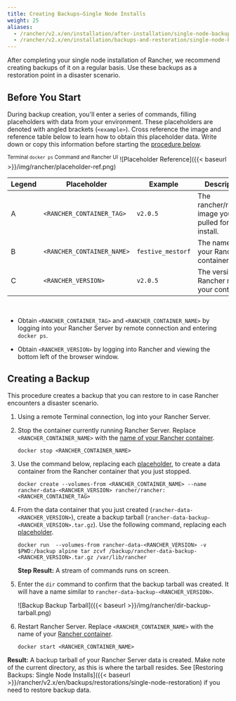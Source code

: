 ```yaml
---
title: Creating Backups—Single Node Installs
weight: 25
aliases:
  - /rancher/v2.x/en/installation/after-installation/single-node-backup-and-restoration/
  - /rancher/v2.x/en/installation/backups-and-restoration/single-node-backup-and-restoration/
---
```


After completing your single node installation of Rancher, we recommend creating backups of it on a regular basis. Use these backups as a restoration point in a disaster scenario.

## Before You Start

During backup creation, you'll enter a series of commands, filling placeholders with data from your environment. These placeholders are denoted with angled brackets (`<example>`). Cross reference the image and reference table below to learn how to obtain this placeholder data. Write down or copy this information before starting the [procedure below](#creating-a-backup).

<sup>Terminal `docker ps` Command and Rancher UI</sup>
![Placeholder Reference]({{< baseurl >}}/img/rancher/placeholder-ref.png)

| Legend | Placeholder                | Example                    | Description |
| ------ | -------------------------- | -------------------------- | ----------------- | 
| A      | `<RANCHER_CONTAINER_TAG>`  | `v2.0.5`                   | The rancher/rancher image you pulled for install.|
| B      | `<RANCHER_CONTAINER_NAME>` | `festive_mestorf`          | The name of your Rancher container.|
| C      | `<RANCHER_VERSION>`        | `v2.0.5`                   | The version of Rancher run in your container. |
<br/>

- Obtain `<RANCHER_CONTAINER_TAG>` and `<RANCHER_CONTAINER_NAME>` by logging into your Rancher Server by remote connection and entering `docker ps`.

- Obtain `<RANCHER_VERSION>` by logging into Rancher and viewing the bottom left of the browser window.


## Creating a Backup

This procedure creates a backup that you can restore to in case Rancher encounters a disaster scenario.


1. Using a remote Terminal connection, log into your Rancher Server.

1. Stop the container currently running Rancher Server. Replace `<RANCHER_CONTAINER_NAME>` with the [name of your Rancher container](#before-you-start).

    ```
    docker stop <RANCHER_CONTAINER_NAME>
    ```
1. <a id="backup"></a>Use the command below, replacing each [placeholder](#before-you-start), to create a data container from the Rancher container that you just stopped.

    ```
    docker create --volumes-from <RANCHER_CONTAINER_NAME> --name rancher-data-<RANCHER_VERSION> rancher/rancher:<RANCHER_CONTAINER_TAG>
    ```

1. <a id="tarball"></a>From the data container that you just created (`rancher-data-<RANCHER_VERSION>`), create a backup tarball (`rancher-data-backup-<RANCHER_VERSION>.tar.gz`). Use the following command, replacing each [placeholder](#before-you-start).

    ```
    docker run  --volumes-from rancher-data-<RANCHER_VERSION> -v $PWD:/backup alpine tar zcvf /backup/rancher-data-backup-<RANCHER_VERSION>.tar.gz /var/lib/rancher
    ```

    **Step Result:** A stream of commands runs on screen.

1. Enter the `dir` command to confirm that the backup tarball was created. It will have a name similar to `rancher-data-backup-<RANCHER_VERSION>`.

    ![Backup Backup Tarball]({{< baseurl >}}/img/rancher/dir-backup-tarball.png)

1. Restart Rancher Server. Replace `<RANCHER_CONTAINER_NAME>` with the name of your [Rancher container](#before-you-start).

    ```
    docker start <RANCHER_CONTAINER_NAME>
    ```

**Result:** A backup tarball of your Rancher Server data is created. Make note of the current directory, as this is where the tarball resides. See [Restoring Backups: Single Node Installs]({{< baseurl >}}/rancher/v2.x/en/backups/restorations/single-node-restoration) if you need to restore backup data.
